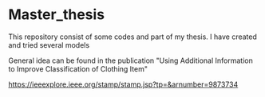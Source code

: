 # Master_thesis

This repository consist of some codes and part of my thesis. I have created and tried several models


General idea can be found in the publication "Using Additional Information to Improve
Classification of Clothing Item"

https://ieeexplore.ieee.org/stamp/stamp.jsp?tp=&arnumber=9873734
